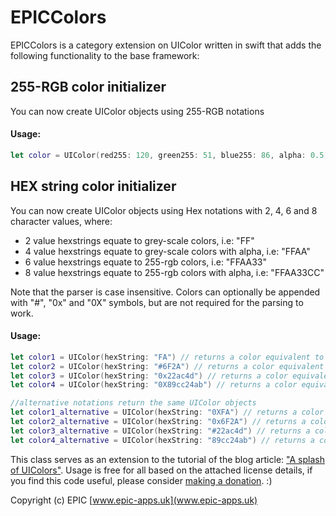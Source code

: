 # EPICColors

EPICColors is a category extension on UIColor written in swift that adds the following functionality to the base framework:

255-RGB color initializer
------
You can now create UIColor objects using 255-RGB notations

#### Usage:
```swift
let color = UIColor(red255: 120, green255: 51, blue255: 86, alpha: 0.5)
```

HEX string color initializer
------
You can now create UIColor objects using Hex notations with 2, 4, 6 and 8 character values, where:

- 2 value hexstrings equate to grey-scale colors, i.e: "FF"
- 4 value hexstrings equate to grey-scale colors with alpha, i.e: "FFAA"
- 6 value hexstrings equate to 255-rgb colors, i.e: "FFAA33"
- 8 value hexstrings equate to 255-rgb colors with alpha, i.e: "FFAA33CC"

Note that the parser is case insensitive. Colors can optionally be appended with "#", "0x" and "0X" symbols, but are not required for the parsing to work.

#### Usage:
```swift
let color1 = UIColor(hexString: "FA") // returns a color equivalent to "#fafafa"
let color2 = UIColor(hexString: "#6F2A") // returns a color equivalent to "#6f6f6f with alpha"
let color3 = UIColor(hexString: "0x22ac4d") // returns a color equivalent to "#22ac4d"
let color4 = UIColor(hexString: "0X89cc24ab") // returns a color equivalent to "#89cc24" with alpha

//alternative notations return the same UIColor objects
let color1_alternative = UIColor(hexString: "0XFA") // returns a color equivalent to "#fafafa"
let color2_alternative = UIColor(hexString: "0x6F2A") // returns a color equivalent to "#6f6f6f with alpha"
let color3_alternative = UIColor(hexString: "#22ac4d") // returns a color equivalent to "#22ac4d"
let color4_alternative = UIColor(hexString: "89cc24ab") // returns a color equivalent to "#89cc24" with alpha
```

This class serves as an extension to the tutorial of the blog article: ["A splash of UIColors"](http://epic-apps.uk/2015/06/07/a-splash-of-uicolors/).
Usage is free for all based on the attached license details, if you find this code useful, please consider [making a donation](http://epic-apps.uk/donations/). :)

Copyright (c) EPIC 
[www.epic-apps.uk](www.epic-apps.uk)



